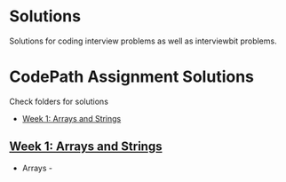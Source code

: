 # Solutions 
Solutions for coding interview problems as well as interviewbit problems.

# CodePath Assignment Solutions

Check folders for solutions

* [Week 1: Arrays and Strings](./week_1)


## [Week 1: Arrays and Strings](./week_1)

* Arrays - 